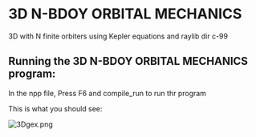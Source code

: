 # 3D N-BDOY ORBITAL MECHANICS
3D with N finite orbiters using Kepler equations and raylib dir c-99

## Running the 3D N-BDOY ORBITAL MECHANICS program:

In the npp file, Press F6 and compile_run to run thr program


This is what you should see:

![3Dgex.png](https://github.com/yehuda7/3D-Gravity/edit/master/images/3Dgex.png)

